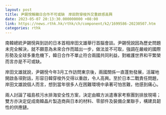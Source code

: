 ```yaml
---
layout: post
title: 尹錫悅稱韓日合作不可或缺　岸田對穿梭外交重啟感高興
date: 2023-05-07 20:13:30.000000000 +08:00
link: https://news.rthk.hk/rthk/ch/component/k2/1699586-20230507.htm
categories: rthk
---
```


南韓總統尹錫悅與到訪的日本首相岸田文雄舉行首腦會談。尹錫悅說因為歷史問題未完全解決，就不願意為未來合作而踏出一步，做法並不可取，強調在嚴峻的國際形勢及全球多重危機下，韓日合作不單止符合兩國共同利益，對維護世界和平繁榮而言亦是不可或缺。

岸田文雄就說，尹錫悅今年3月工作訪問東京後，兩國關係一直蓬勃發展，活躍地開啟各項對話，形容日韓穿梭外交得以重啟，令人高興。至於日本二戰責任問題，岸田文雄說個人而言，想到當年很多人在困難環境中承著可怕苦難，他感到痛心。

兩人討論了福島核污水排海安全性方案，決定由韓方派遣專家考察團到排放現場；雙方亦決定促成南韓晶片製造商與日本的材料、零部件及裝備企業聯手，構建具韌性的供應鏈。
